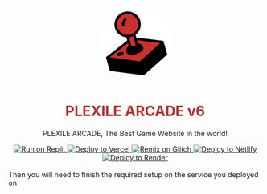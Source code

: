 <p align="center">
<kbd>
<img style="border-radius:50%" height="150px" src="/images/plexilearcade.png">
</kbd>
</p>
<h1 align="center" style="color: #b03232;">PLEXILE ARCADE v6</h1>
<p align="center">PLEXILE ARCADE, The Best Game Website in the world!</p>


<div align="center">
  <a target="_blank" href="https://replit.com/github/PLEXILENetwork/v5">
    <img alt="Run on Replit" src="https://binbashbanana.github.io/deploy-buttons/buttons/remade/replit.svg">
  </a>
  <a target="_blank" href="https://vercel.com/new/clone?repository-url=https://replit.com/github/PLEXILENetwork/v5">
    <img alt="Deploy to Vercel" src="https://binbashbanana.github.io/deploy-buttons/buttons/remade/vercel.svg">
  </a>
  <a target="_blank" href="https://glitch.com/edit/#!/import/github/PLEXILENetwork/v5">
    <img alt="Remix on Glitch" src="https://binbashbanana.github.io/deploy-buttons/buttons/official/glitch.svg">
  </a>
  <a target="_blank" href="https://app.netlify.com/start/deploy?repository=https://github.com/PLEXILENetwork/v5">
    <img alt="Deploy to Netlify" src="https://binbashbanana.github.io/deploy-buttons/buttons/official/netlify.svg">
  </a>
  <a target="_blank" href="https://render.com/deploy?repo=https://github.com/PLEXILENetwork/v5">
    <img alt="Deploy to Render" src="https://binbashbanana.github.io/deploy-buttons/buttons/official/render.svg">
  </a>
</div>

<br>
Then you will need to finish the required setup on the service you deployed on

